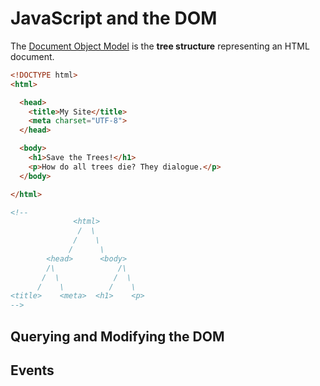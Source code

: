 # JavaScript and the DOM

The [Document Object Model](https://en.wikipedia.org/wiki/Document_Object_Model) is the __tree structure__ representing an HTML document.

```html
<!DOCTYPE html>
<html>

  <head>
    <title>My Site</title>
    <meta charset="UTF-8">
  </head>

  <body>
    <h1>Save the Trees!</h1>
    <p>How do all trees die? They dialogue.</p>
  </body>

</html>

<!--
              <html>
               /  \
              /    \
             /      \
        <head>      <body>
        /\              /\
       /  \            /  \
      /    \          /    \
<title>    <meta>  <h1>    <p>
-->
```

## Querying and Modifying the DOM

## Events

